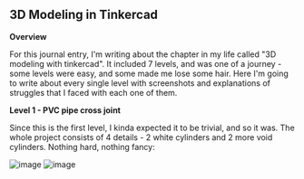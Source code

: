 ## 3D Modeling in Tinkercad

**Overview**

For this journal entry, I'm writing about the chapter in my life called "3D modeling with tinkercad". It included 7 levels, and was one of a journey - some levels were easy, and some made me lose some hair. Here I'm going to write about every single level with screenshots and explanations of struggles that I faced with each one of them.

**Level 1 - PVC pipe cross joint**

Since this is the first level, I kinda expected it to be trivial, and so it was. The whole project consists of 4 details - 2 white cylinders and 2 more void cylinders. Nothing hard, nothing fancy:

![image](https://github.com/user-attachments/assets/3e787648-6836-4fb3-ba5b-0f6d8a87f10b)
![image](https://github.com/user-attachments/assets/d09a2aac-9354-42e5-b1a0-c85ef06ac0c1)

